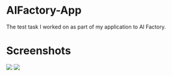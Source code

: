 # AIFactory-App
The test task I worked on as part of my application to AI Factory.

# Screenshots
<img src="./images/IMG_2975.PNG"/>
<img src="./images/IMG_2977.PNG"/>
